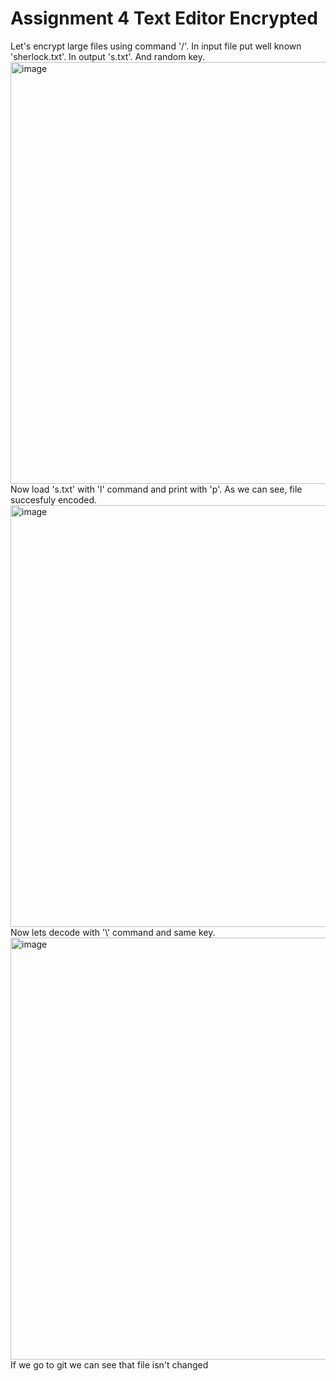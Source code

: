 # Assignment 4 Text Editor Encrypted

Let's encrypt large files using command '/'. In input file put well known 'sherlock.txt'. In output 's.txt'. And random key.
<img width="675" alt="image" src="https://github.com/Tabatskyi/Assignment4_Text_Editor_Encrypted/assets/115981919/854d0bb5-8f7d-4cff-89f3-03e2e504d09c">              
Now load 's.txt' with 'l' command and print with 'p'. As we can see, file succesfuly encoded.
<img width="675" alt="image" src="https://github.com/Tabatskyi/Assignment4_Text_Editor_Encrypted/assets/115981919/f5c207a6-101a-4ff1-80b5-b77affbf68da">                            
Now lets decode with '\\' command and same key.                       
<img width="675" alt="image" src="https://github.com/Tabatskyi/Assignment4_Text_Editor_Encrypted/assets/115981919/9c6c21ad-4b62-47c9-b72a-f2fa230bfe74">                      
If we go to git we can see that file isn't changed                  
